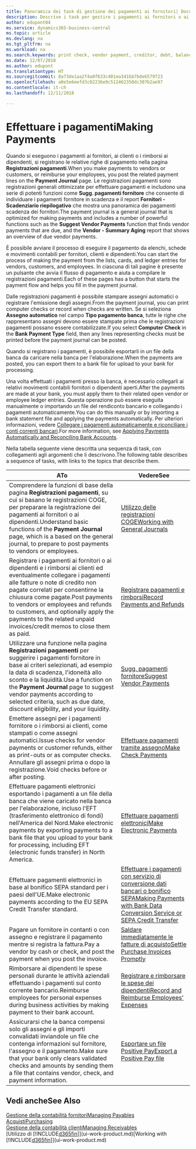 ```yaml
---
title: Panoramica dei task di gestione dei pagamenti ai fornitori| Documenti Microsoft
description: Descrive i task per gestire i pagamenti ai fornitori o ai creditori, inclusa la registrazione delle righe di pagamento e la visualizzazione di una panoramica del saldo dovuto.
author: edupont04
ms.service: dynamics365-business-central
ms.topic: article
ms.devlang: na
ms.tgt_pltfrm: na
ms.workload: na
ms.search.keywords: print check, vendor payment, creditor, debt, balance due, AP
ms.date: 12/07/2018
ms.author: edupont
ms.translationtype: HT
ms.sourcegitcommit: 8a73de1aa2f4a0f633c401ea341bb7bde6579723
ms.openlocfilehash: a0e5e6eefd3c02236e9c512462350dc307b2ae97
ms.contentlocale: it-ch
ms.lasthandoff: 12/11/2018

---
```

# <a name="making-payments"></a><span data-ttu-id="6e9b1-103">Effettuare i pagamenti</span><span class="sxs-lookup"><span data-stu-id="6e9b1-103">Making Payments</span></span>

<span data-ttu-id="6e9b1-104">Quando si eseguono i pagamenti ai fornitori, ai clienti o i rimborsi ai dipendenti, si registrano le relative righe di pagamento nella pagina **Registrazioni pagamenti**.</span><span class="sxs-lookup"><span data-stu-id="6e9b1-104">When you make payments to vendors or customers, or reimburse your employees, you post the related payment lines on the **Payment Journal** page.</span></span> <span data-ttu-id="6e9b1-105">Le registrazioni pagamenti sono registrazioni generali ottimizzate per effettuare pagamenti e includono una serie di potenti funzioni come **Sugg. pagamenti fornitore** che consente di individuare i pagamenti fornitore in scadenza e il report **Fornitori - Scadenziario riepilogativo** che mostra una panoramica dei pagamenti scadenza dei fornitori.</span><span class="sxs-lookup"><span data-stu-id="6e9b1-105">The payment journal is a general journal that is optimized for making payments and includes a number of powerful functions such as the **Suggest Vendor Payments** function that finds vendor payments that are due, and the **Vendor - Summary Aging** report that shows an overview of due vendor payments.</span></span>  

<span data-ttu-id="6e9b1-106">È possibile avviare il processo di eseguire il pagamento da elenchi, schede e movimenti contabili per fornitori, clienti e dipendenti.</span><span class="sxs-lookup"><span data-stu-id="6e9b1-106">You can start the process of making the payment from the lists, cards, and ledger entries for vendors, customers, and employees.</span></span> <span data-ttu-id="6e9b1-107">In ciascuna di tali pagine è presente un pulsante che avvia il flusso di pagamento e aiuta a compilare le registrazioni pagamenti.</span><span class="sxs-lookup"><span data-stu-id="6e9b1-107">Each of these pages has a button that starts the payment flow and helps you fill in the payment journal.</span></span>  

<span data-ttu-id="6e9b1-108">Dalle registrazioni pagamenti è possibile stampare assegni automatici o registrare l'emissione degli assegni.</span><span class="sxs-lookup"><span data-stu-id="6e9b1-108">From the payment journal, you can print computer checks or record when checks are written.</span></span> <span data-ttu-id="6e9b1-109">Se si seleziona **Assegno automatico** nel campo **Tipo pagamento banca**, tutte le righe che rappresentano assegni devono essere stampate prima che le registrazioni pagamenti possano essere contabilizzate.</span><span class="sxs-lookup"><span data-stu-id="6e9b1-109">If you select **Computer Check** in the **Bank Payment Type** field, then any lines representing checks must be printed before the payment journal can be posted.</span></span>

<span data-ttu-id="6e9b1-110">Quando si registrano i pagamenti, è possibile esportarli in un file della banca da caricare nella banca per l'elaborazione.</span><span class="sxs-lookup"><span data-stu-id="6e9b1-110">When the payments are posted, you can export them to a bank file for upload to your bank for processing.</span></span>

<span data-ttu-id="6e9b1-111">Una volta effettuati i pagamenti presso la banca, è necessario collegarli ai relativi movimenti contabili fornitori o dipendenti aperti.</span><span class="sxs-lookup"><span data-stu-id="6e9b1-111">After the payments are made at your bank, you must apply them to their related open vendor or employee ledger entries.</span></span> <span data-ttu-id="6e9b1-112">Questa operazione può essere eseguita manualmente o importando un file del rendiconto bancario e collegando i pagamenti automaticamente.</span><span class="sxs-lookup"><span data-stu-id="6e9b1-112">You can do this manually or by importing a bank statement file and applying the payments automatically.</span></span> <span data-ttu-id="6e9b1-113">Per ulteriori informazioni, vedere [Collegare i pagamenti automaticamente e riconciliare i conti correnti bancari](receivables-apply-payments-auto-reconcile-bank-accounts.md).</span><span class="sxs-lookup"><span data-stu-id="6e9b1-113">For more information, see [Applying Payments Automatically and Reconciling Bank Accounts](receivables-apply-payments-auto-reconcile-bank-accounts.md).</span></span>

<span data-ttu-id="6e9b1-114">Nella tabella seguente viene descritta una sequenza di task, con collegamenti agli argomenti che li descrivono.</span><span class="sxs-lookup"><span data-stu-id="6e9b1-114">The following table describes a sequence of tasks, with links to the topics that describe them.</span></span>

| <span data-ttu-id="6e9b1-115">A</span><span class="sxs-lookup"><span data-stu-id="6e9b1-115">To</span></span> | <span data-ttu-id="6e9b1-116">Vedere</span><span class="sxs-lookup"><span data-stu-id="6e9b1-116">See</span></span> |
| --- | --- |
|<span data-ttu-id="6e9b1-117">Comprendere la funzioni di base della pagina **Registrazioni pagamenti**, su cui si basano le registrazioni COGE, per preparare la registrazione dei pagamenti ai fornitori o ai dipendenti.</span><span class="sxs-lookup"><span data-stu-id="6e9b1-117">Understand basic functions of the **Payment Journal** page, which is a based on the general journal, to prepare to post payments to vendors or employees.</span></span>|[<span data-ttu-id="6e9b1-118">Utilizzo delle registrazioni COGE</span><span class="sxs-lookup"><span data-stu-id="6e9b1-118">Working with General Journals</span></span>](ui-work-general-journals.md)|
|<span data-ttu-id="6e9b1-119">Registrare i pagamenti ai fornitori o ai dipendenti e i rimborsi ai clienti ed eventualmente collegare i pagamenti alle fatture o note di credito non pagate correlati per consentirne la chiusura come pagate.</span><span class="sxs-lookup"><span data-stu-id="6e9b1-119">Post payments to vendors or employees and refunds to customers, and optionally apply the payments to the related unpaid invoices/credit memos to close them as paid.</span></span>|[<span data-ttu-id="6e9b1-120">Registrare pagamenti e rimborsi</span><span class="sxs-lookup"><span data-stu-id="6e9b1-120">Record Payments and Refunds</span></span>](payables-how-post-payments-refunds.md)|
| <span data-ttu-id="6e9b1-121">Utilizzare una funzione nella pagina **Registrazioni pagamenti** per suggerire i pagamenti fornitore in base ai criteri selezionati, ad esempio la data di scadenza, l'idoneità allo sconto e la liquidità.</span><span class="sxs-lookup"><span data-stu-id="6e9b1-121">Use a function on the **Payment Journal** page to suggest vendor payments according to selected criteria, such as due date, discount eligibility, and your liquidity.</span></span> |[<span data-ttu-id="6e9b1-122">Sugg. pagamenti fornitore</span><span class="sxs-lookup"><span data-stu-id="6e9b1-122">Suggest Vendor Payments</span></span>](payables-how-suggest-vendor-payments.md) |
| <span data-ttu-id="6e9b1-123">Emettere assegni per i pagamenti fornitore o i rimborsi ai clienti, come stampati o come assegni automatici.</span><span class="sxs-lookup"><span data-stu-id="6e9b1-123">Issue checks for vendor payments or customer refunds, either as print-outs or as computer checks.</span></span> <span data-ttu-id="6e9b1-124">Annullare gli assegni prima o dopo la registrazione.</span><span class="sxs-lookup"><span data-stu-id="6e9b1-124">Void checks before or after posting.</span></span> |[<span data-ttu-id="6e9b1-125">Effettuare pagamenti tramite assegno</span><span class="sxs-lookup"><span data-stu-id="6e9b1-125">Make Check Payments</span></span>](payables-how-work-checks.md) |
|<span data-ttu-id="6e9b1-126">Effettuare pagamenti elettronici esportando i pagamenti a un file della banca che viene caricato nella banca per l'elaborazione, incluso l'EFT (trasferimento elettronico di fondi) nell'America del Nord.</span><span class="sxs-lookup"><span data-stu-id="6e9b1-126">Make electronic payments by exporting payments to a bank file that you upload to your bank for processing, including EFT (electronic funds transfer) in North America.</span></span> |[<span data-ttu-id="6e9b1-127">Effettuare pagamenti elettronici</span><span class="sxs-lookup"><span data-stu-id="6e9b1-127">Make Electronic Payments</span></span>](payables-how-export-payments-bank-file.md)|
|<span data-ttu-id="6e9b1-128">Effettuare pagamenti elettronici in base al bonifico SEPA standard per i paesi dell'UE.</span><span class="sxs-lookup"><span data-stu-id="6e9b1-128">Make electronic payments according to the EU SEPA Credit Transfer standard.</span></span>|[<span data-ttu-id="6e9b1-129">Effettuare i pagamenti con servizio di conversione dati bancari o bonifico SEPA</span><span class="sxs-lookup"><span data-stu-id="6e9b1-129">Making Payments with Bank Data Conversion Service or SEPA Credit Transfer</span></span>](finance-make-payments-with-bank-data-conversion-service-or-sepa-credit-transfer.md)|
| <span data-ttu-id="6e9b1-130">Pagare un fornitore in contanti o con assegno e registrare il pagamento mentre si registra la fattura.</span><span class="sxs-lookup"><span data-stu-id="6e9b1-130">Pay a vendor by cash or check, and post the payment when you post the invoice.</span></span> |[<span data-ttu-id="6e9b1-131">Saldare immediatamente le fatture di acquisto</span><span class="sxs-lookup"><span data-stu-id="6e9b1-131">Settle Purchase Invoices Promptly</span></span>](finance-how-to-settle-purchase-invoices-promptly.md) |
|<span data-ttu-id="6e9b1-132">Rimborsare ai dipendenti le spese personali durante le attività aziendali effettuando i pagamenti sul conto corrente bancario.</span><span class="sxs-lookup"><span data-stu-id="6e9b1-132">Reimburse employees for personal expenses during business activities by making payment to their bank account.</span></span>|[<span data-ttu-id="6e9b1-133">Registrare e rimborsare le spese dei dipendenti</span><span class="sxs-lookup"><span data-stu-id="6e9b1-133">Record and Reimburse Employees' Expenses</span></span>](finance-how-record-reimburse-employee-expenses.md)|
| <span data-ttu-id="6e9b1-134">Assicurarsi che la banca compensi solo gli assegni e gli importi convalidati inviandole un file che contenga informazioni sul fornitore, l'assegno e il pagamento.</span><span class="sxs-lookup"><span data-stu-id="6e9b1-134">Make sure that your bank only clears validated checks and amounts by sending them a file that contains vendor, check, and payment information.</span></span> |[<span data-ttu-id="6e9b1-135">Esportare un file Positive Pay</span><span class="sxs-lookup"><span data-stu-id="6e9b1-135">Export a Positive Pay file</span></span>](finance-how-positive-pay.md) |

## <a name="see-also"></a><span data-ttu-id="6e9b1-136">Vedi anche</span><span class="sxs-lookup"><span data-stu-id="6e9b1-136">See Also</span></span>
[<span data-ttu-id="6e9b1-137">Gestione della contabilità fornitori</span><span class="sxs-lookup"><span data-stu-id="6e9b1-137">Managing Payables</span></span>](payables-manage-payables.md)  
[<span data-ttu-id="6e9b1-138">Acquisti</span><span class="sxs-lookup"><span data-stu-id="6e9b1-138">Purchasing</span></span>](purchasing-manage-purchasing.md)  
[<span data-ttu-id="6e9b1-139">Gestione della contabilità clienti</span><span class="sxs-lookup"><span data-stu-id="6e9b1-139">Managing Receivables</span></span>](receivables-manage-receivables.md)  
<span data-ttu-id="6e9b1-140">[Utilizzo di [!INCLUDE[d365fin](includes/d365fin_md.md)]](ui-work-product.md)</span><span class="sxs-lookup"><span data-stu-id="6e9b1-140">[Working with [!INCLUDE[d365fin](includes/d365fin_md.md)]](ui-work-product.md)</span></span>  


